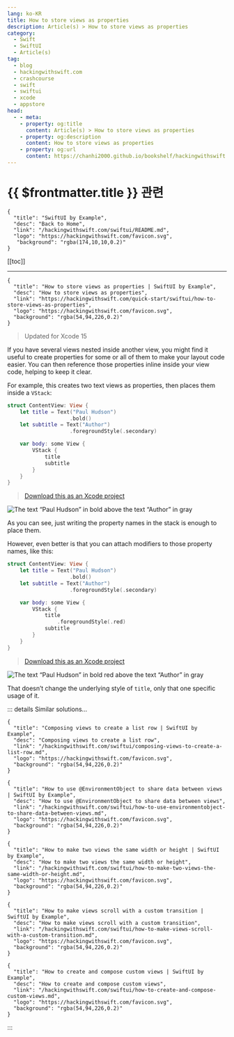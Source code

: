 ```yaml
---
lang: ko-KR
title: How to store views as properties
description: Article(s) > How to store views as properties
category:
  - Swift
  - SwiftUI
  - Article(s)
tag: 
  - blog
  - hackingwithswift.com
  - crashcourse
  - swift
  - swiftui
  - xcode
  - appstore
head:
  - - meta:
    - property: og:title
      content: Article(s) > How to store views as properties
    - property: og:description
      content: How to store views as properties
    - property: og:url
      content: https://chanhi2000.github.io/bookshelf/hackingwithswift.com/swiftui/how-to-store-views-as-properties.html
---
```


# {{ $frontmatter.title }} 관련

```component VPCard
{
  "title": "SwiftUI by Example",
  "desc": "Back to Home",
  "link": "/hackingwithswift.com/swiftui/README.md",
  "logo": "https://hackingwithswift.com/favicon.svg",
   "background": "rgba(174,10,10,0.2)"
}
```

[[toc]]

---

```component VPCard
{
  "title": "How to store views as properties | SwiftUI by Example",
  "desc": "How to store views as properties",
  "link": "https://hackingwithswift.com/quick-start/swiftui/how-to-store-views-as-properties",
  "logo": "https://hackingwithswift.com/favicon.svg",
  "background": "rgba(54,94,226,0.2)"
}
```

> Updated for Xcode 15

If you have several views nested inside another view, you might find it useful to create properties for some or all of them to make your layout code easier. You can then reference those properties inline inside your view code, helping to keep it clear.

For example, this creates two text views as properties, then places them inside a `VStack`:

```swift
struct ContentView: View {
    let title = Text("Paul Hudson")
                    .bold()
    let subtitle = Text("Author")
                    .foregroundStyle(.secondary)

    var body: some View {
        VStack {
            title
            subtitle
        }
    }
}
```

> [<FontIcon icon="fas fa-file-zipper"/>Download this as an Xcode project](https://hackingwithswift.com/files/projects/swiftui/how-to-store-views-as-properties-1.zip)

![The text “Paul Hudson” in bold above the text “Author” in gray](https://hackingwithswift.com/img/books/quick-start/swiftui/how-to-store-views-as-properties-1~dark@2x.png)

As you can see, just writing the property names in the stack is enough to place them.

However, even better is that you can attach modifiers to those property names, like this:

```swift
struct ContentView: View {
    let title = Text("Paul Hudson")
                    .bold()
    let subtitle = Text("Author")
                    .foregroundStyle(.secondary)

    var body: some View {
        VStack {
            title
                .foregroundStyle(.red)
            subtitle
        }
    }
}
```

> [<FontIcon icon="fas fa-file-zipper"/>Download this as an Xcode project](https://hackingwithswift.com/files/projects/swiftui/how-to-store-views-as-properties-2.zip)

![The text “Paul Hudson” in bold red above the text “Author” in gray](https://hackingwithswift.com/img/books/quick-start/swiftui/how-to-store-views-as-properties-2~dark@2x.png)

That doesn’t change the underlying style of `title`, only that one specific usage of it.

::: details Similar solutions…

```component VPCard
{
  "title": "Composing views to create a list row | SwiftUI by Example",
  "desc": "Composing views to create a list row",
  "link": "/hackingwithswift.com/swiftui/composing-views-to-create-a-list-row.md",
  "logo": "https://hackingwithswift.com/favicon.svg",
  "background": "rgba(54,94,226,0.2)"
}
```

```component VPCard
{
  "title": "How to use @EnvironmentObject to share data between views | SwiftUI by Example",
  "desc": "How to use @EnvironmentObject to share data between views",
  "link": "/hackingwithswift.com/swiftui/how-to-use-environmentobject-to-share-data-between-views.md",
  "logo": "https://hackingwithswift.com/favicon.svg",
  "background": "rgba(54,94,226,0.2)"
}
```

```component VPCard
{
  "title": "How to make two views the same width or height | SwiftUI by Example",
  "desc": "How to make two views the same width or height",
  "link": "/hackingwithswift.com/swiftui/how-to-make-two-views-the-same-width-or-height.md",
  "logo": "https://hackingwithswift.com/favicon.svg",
  "background": "rgba(54,94,226,0.2)"
}
```

```component VPCard
{
  "title": "How to make views scroll with a custom transition | SwiftUI by Example",
  "desc": "How to make views scroll with a custom transition",
  "link": "/hackingwithswift.com/swiftui/how-to-make-views-scroll-with-a-custom-transition.md",
  "logo": "https://hackingwithswift.com/favicon.svg",
  "background": "rgba(54,94,226,0.2)"
}
```

```component VPCard
{
  "title": "How to create and compose custom views | SwiftUI by Example",
  "desc": "How to create and compose custom views",
  "link": "/hackingwithswift.com/swiftui/how-to-create-and-compose-custom-views.md",
  "logo": "https://hackingwithswift.com/favicon.svg",
  "background": "rgba(54,94,226,0.2)"
}
```

:::

